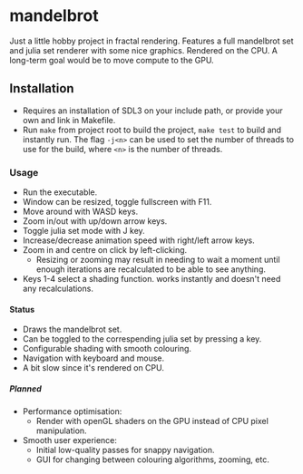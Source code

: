 # mandelbrot
Just a little hobby project in fractal rendering.
Features a full mandelbrot set and julia set renderer with some nice graphics.
Rendered on the CPU. A long-term goal would be to move compute to the GPU.

## Installation
- Requires an installation of SDL3 on your include path, or provide your own and link in Makefile.
- Run `make` from project root to build the project, `make test` to build and instantly run. The flag `-j<n>` can be used to set the number of threads to use for the build, where `<n>` is the number of threads.

### Usage
- Run the executable.
- Window can be resized, toggle fullscreen with F11.
- Move around with WASD keys.
- Zoom in/out with up/down arrow keys.
- Toggle julia set mode with J key.
- Increase/decrease animation speed with right/left arrow keys.
- Zoom in and centre on click by left-clicking.
    - Resizing or zooming may result in needing to wait a moment until enough iterations are recalculated to be able to see anything.
- Keys 1-4 select a shading function. works instantly and doesn't need any recalculations.

#### Status
- Draws the mandelbrot set.
- Can be toggled to the correspending julia set by pressing a key.
- Configurable shading with smooth colouring.
- Navigation with keyboard and mouse.
- A bit slow since it's rendered on CPU.

##### Planned
- Performance optimisation:
    - Render with openGL shaders on the GPU instead of CPU pixel manipulation.
- Smooth user experience:
    - Initial low-quality passes for snappy navigation.
    - GUI for changing between colouring algorithms, zooming, etc.
